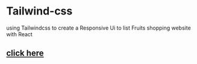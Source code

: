 # Tailwind-css
using Tailwindcss to create a Responsive Ui to list Fruits shopping website with React 

## [click here](https://fruits-shop-net.netlify.app/)
